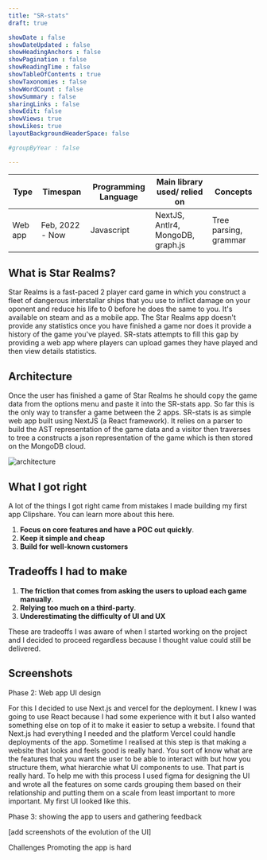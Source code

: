 ```yaml
---
title: "SR-stats"
draft: true

showDate : false
showDateUpdated : false
showHeadingAnchors : false
showPagination : false
showReadingTime : false
showTableOfContents : true
showTaxonomies : false 
showWordCount : false
showSummary : false
sharingLinks : false
showEdit: false
showViews: true
showLikes: true
layoutBackgroundHeaderSpace: false

#groupByYear : false

---
```


| Type | Timespan | Programming Language | Main library used/ relied on | Concepts |
|------|----------|----------------------|------------------------------|----------|
| Web app | Feb, 2022 - Now |  Javascript | NextJS, Antlr4, MongoDB, graph.js | Tree parsing, grammar |


## What is Star Realms?
Star Realms is a fast-paced 2 player card game in which you construct a fleet of dangerous interstallar ships that you
use to inflict damage on your oponent and reduce his life to 0 before he does the same to you. It's available on steam
and as a mobile app.
The Star Realms app doesn't provide any statistics once you have finished a game nor does it provide a history
of the game you've played.
SR-stats attempts to fill this gap by providing a web app where players can upload games they have played and
then view details statistics.

## Architecture
Once the user has finished a game of Star Realms he should copy the game data from the options menu and paste it
into the SR-stats app. So far this is the only way to transfer a game between the 2 apps. 
SR-stats is as simple web app built using NextJS (a React framework). It relies on a parser to build the AST representation
of the game data and a visitor then traverses to tree a constructs a json representation of the game which is
then stored on the MongoDB cloud.

![architecture](/img/arch-srstats.png)

## What I got right

A lot of the things I got right came from mistakes I made building my first app Clipshare. You can learn more about this here.

1. **Focus on core features and have a POC out quickly**. 
2. **Keep it simple and cheap**
3. **Build for well-known customers**

## Tradeoffs I had to make

1. **The friction that comes from asking the users to upload each game manually**.
2. **Relying too much on a third-party**.
3. **Underestimating the difficulty of UI and UX**

These are tradeoffs I was aware of when I started working on the project and I decided to proceed regardless because
I thought value could still be delivered.

## Screenshots

Phase 2: Web app UI design

For this I decided to use Next.js and vercel for the deployment. I knew I was going to use React because I had some experience
with it but I also wanted something else on top of it to make it easier to setup a website. I found that Next.js had everything
I needed and the platform Vercel could handle deployments of the app.
Sometime I realised at this step is that making a website that looks and feels good is really hard. You sort of know what
are the features that you want the user to be able to interact with but how you structure them, what hierarchie what UI 
components to use. That part is really hard. To help me with this process I used figma for designing the UI and wrote all 
the features on some cards grouping them based on their relationship and putting them on a scale from least important to
more important. My first UI looked like this.

Phase 3: showing the app to users and gathering feedback

[add screenshots of the evolution of the UI]

Challenges
Promoting the app is hard